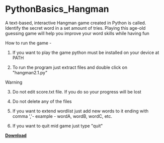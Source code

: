 # PythonBasics_Hangman
A text-based, interactive Hangman game created in Python is called. Identify the secret word in a set amount of tries. Playing this age-old guessing game will help you improve your word skills while having fun

How to run the game -

1. If you want to play the game python must be installed on your device at PATH

2. To run the program just extract files and double click on "hangman2.1.py"

>[!WARNING]
>3. Do not edit score.txt file. If you do so your progress will be lost

4. Do not delete any of the files

5. If you want to extend wordlist just add new words to it ending with comma ','-
example - wordA, wordB, wordC, etc.

6. If you want to quit mid game just type "quit"

**[Download](https://github.com/mkp151203/PythonBasics_Hangman/archive/refs/heads/main.zip)**

